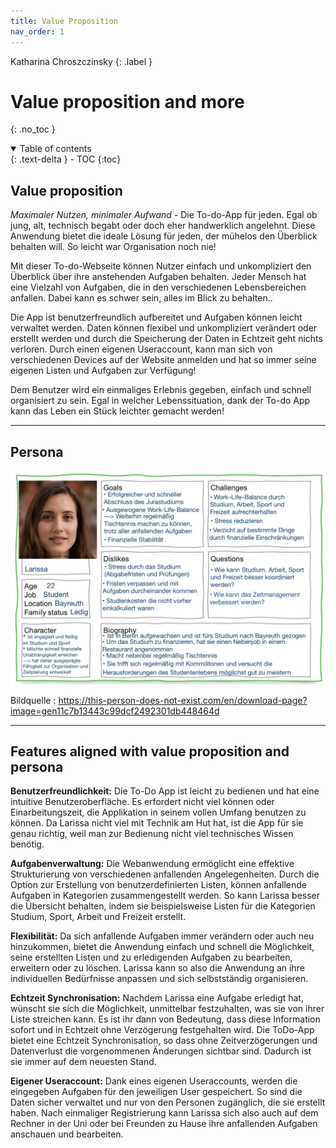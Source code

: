 ```yaml
---
title: Value Proposition
nav_order: 1
---
```


Katharina Chroszczinsky
{: .label }

# Value proposition and more
{: .no_toc }

<details open markdown="block">
  <summary>
    Table of contents
  </summary>
  {: .text-delta }
- TOC
{:toc}
</details>

## Value proposition 

*Maximaler Nutzen, minimaler Aufwand* - Die To-do-App für jeden.
 Egal ob jung, alt, technisch begabt oder doch eher handwerklich angelehnt. Diese Anwendung bietet die ideale Lösung für jeden, der mühelos den Überblick behalten will. So leicht war Organisation noch nie!

Mit dieser To-do-Webseite können Nutzer einfach und unkompliziert den Überblick über ihre anstehenden Aufgaben behalten. Jeder Mensch hat eine Vielzahl von Aufgaben, die in den verschiedenen Lebensbereichen anfallen. Dabei kann es schwer sein, alles im Blick zu behalten..

Die App ist benutzerfreundlich aufbereitet und Aufgaben können leicht verwaltet werden. Daten können flexibel und unkompliziert verändert oder erstellt werden und durch die Speicherung der Daten in Echtzeit geht nichts verloren. Durch einen eigenen Useraccount, kann man sich von verschiedenen Devices auf der Website anmelden und hat so immer seine eigenen Listen und Aufgaben zur Verfügung!

Dem Benutzer wird ein einmaliges Erlebnis gegeben, einfach und schnell organisiert zu sein. Egal in welcher Lebenssituation, dank der To-do App kann das Leben ein Stück leichter gemacht werden!

---

## Persona

![Persona Bild](images/persona.jpg)

Bildquelle
: https://this-person-does-not-exist.com/en/download-page?image=gen11c7b13443c99dcf2492301db448464d

---

## Features aligned with value proposition and persona

**Benutzerfreundlichkeit:** 
Die To-Do App ist leicht zu bedienen und hat eine intuitive Benutzeroberfläche. Es erfordert nicht viel können oder Einarbeitungszeit, die Applikation in seinem vollen Umfang benutzen zu können. Da Larissa nicht viel mit Technik am Hut hat, ist die App für sie genau richtig, weil man zur Bedienung nicht viel technisches Wissen benötig.

**Aufgabenverwaltung:**
Die Webanwendung ermöglicht eine effektive Strukturierung von verschiedenen anfallenden Angelegenheiten. Durch die Option zur Erstellung von benutzerdefinierten Listen, können anfallende Aufgaben in Kategorien zusammengestellt werden. So kann Larissa besser die Übersicht behalten, indem sie beispielsweise Listen für die Kategorien Studium, Sport, Arbeit und Freizeit erstellt.

**Flexibilität:**
Da sich anfallende Aufgaben immer verändern oder auch neu hinzukommen, bietet die Anwendung einfach und schnell die Möglichkeit, seine erstellten Listen und zu erledigenden Aufgaben zu bearbeiten, erweitern oder zu löschen. Larissa kann so also die Anwendung an ihre individuellen Bedürfnisse anpassen und sich selbstständig organisieren.

**Echtzeit Synchronisation:**
Nachdem Larissa eine Aufgabe erledigt hat, wünscht sie sich die Möglichkeit, unmittelbar festzuhalten, was sie von ihrer Liste streichen kann. Es ist ihr dann von Bedeutung, dass diese Information sofort und in Echtzeit ohne Verzögerung festgehalten wird. Die ToDo-App bietet eine Echtzeit Synchronisation, so dass ohne Zeitverzögerungen und Datenverlust die vorgenommenen Änderungen sichtbar sind. Dadurch ist sie immer auf dem neuesten Stand. 

**Eigener Useraccount:**
Dank eines eigenen Useraccounts, werden die eingegeben Aufgaben für den jeweiligen User gespeichert. So sind die Daten sicher verwaltet und nur von den Personen zugänglich, die sie erstellt haben. Nach einmaliger Registrierung kann Larissa sich also auch auf dem Rechner in der Uni oder bei Freunden zu Hause ihre anfallenden Aufgaben anschauen und bearbeiten.


